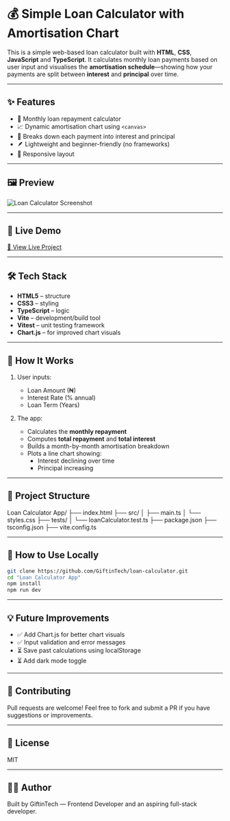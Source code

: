 # 💰 Simple Loan Calculator with Amortisation Chart

This is a simple web-based loan calculator built with **HTML**, **CSS**, **JavaScript** and **TypeScript**. It calculates monthly loan payments based on user input and visualises the **amortisation schedule**—showing how your payments are split between **interest** and **principal** over time.

---

## ✨ Features

- 🧮 Monthly loan repayment calculator
- 📈 Dynamic amortisation chart using `<canvas>`
- 🧠 Breaks down each payment into interest and principal
- 🪶 Lightweight and beginner-friendly (no frameworks)
- 📱 Responsive layout

---

## 🖼 Preview

![Loan Calculator Screenshot](screenshot.png) <!-- Add your screenshot here -->

---

## 🚀 Live Demo

[🔗 View Live Project](https://your-github-username.github.io/loan-calculator) <!-- Replace with your link -->

---

## 🛠 Tech Stack

- **HTML5** – structure
- **CSS3** – styling
- **TypeScript** – logic
- **Vite** – development/build tool
- **Vitest** – unit testing framework
- **Chart.js** – for improved chart visuals

---

## 📌 How It Works

1. User inputs:
   - Loan Amount (₦)
   - Interest Rate (% annual)
   - Loan Term (Years)

2. The app:
   - Calculates the **monthly repayment**
   - Computes **total repayment** and **total interest**
   - Builds a month-by-month amortisation breakdown
   - Plots a line chart showing:
     - Interest declining over time
     - Principal increasing

---

## 📁 Project Structure

Loan Calculator App/
├── index.html
├── src/
│   ├── main.ts
│   └── styles.css
├── tests/
│   └── loanCalculator.test.ts
├── package.json
├── tsconfig.json
├── vite.config.ts


---

## 🧪 How to Use Locally

```bash
git clone https://github.com/GiftinTech/loan-calculator.git
cd "Loan Calculator App"
npm install
npm run dev
```
---

## 💡 Future Improvements

* ✅ Add Chart.js for better chart visuals
* ✅ Input validation and error messages
* ⏳ Save past calculations using localStorage
* ⏳ Add dark mode toggle

---

## 🤝 Contributing
Pull requests are welcome! Feel free to fork and submit a PR if you have suggestions or improvements.

---

## 📜 License
MIT

---

## 👨‍💻 Author
Built by GiftinTech — Frontend Developer and an aspiring full-stack developer.


